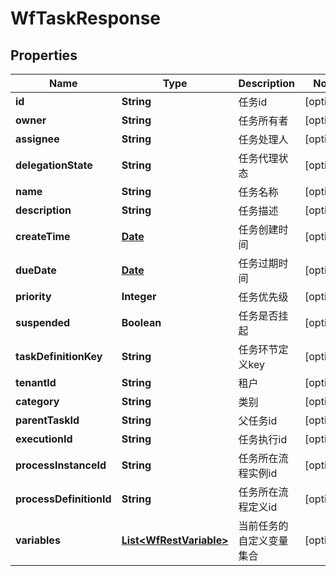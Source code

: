 
# WfTaskResponse

## Properties
Name | Type | Description | Notes
------------ | ------------- | ------------- | -------------
**id** | **String** | 任务id |  [optional]
**owner** | **String** | 任务所有者 |  [optional]
**assignee** | **String** | 任务处理人 |  [optional]
**delegationState** | **String** | 任务代理状态 |  [optional]
**name** | **String** | 任务名称 |  [optional]
**description** | **String** | 任务描述 |  [optional]
**createTime** | [**Date**](Date.md) | 任务创建时间 |  [optional]
**dueDate** | [**Date**](Date.md) | 任务过期时间 |  [optional]
**priority** | **Integer** | 任务优先级 |  [optional]
**suspended** | **Boolean** | 任务是否挂起 |  [optional]
**taskDefinitionKey** | **String** | 任务环节定义key |  [optional]
**tenantId** | **String** | 租户 |  [optional]
**category** | **String** | 类别 |  [optional]
**parentTaskId** | **String** | 父任务id |  [optional]
**executionId** | **String** | 任务执行id |  [optional]
**processInstanceId** | **String** | 任务所在流程实例id |  [optional]
**processDefinitionId** | **String** | 任务所在流程定义id |  [optional]
**variables** | [**List&lt;WfRestVariable&gt;**](WfRestVariable.md) | 当前任务的自定义变量集合 |  [optional]



